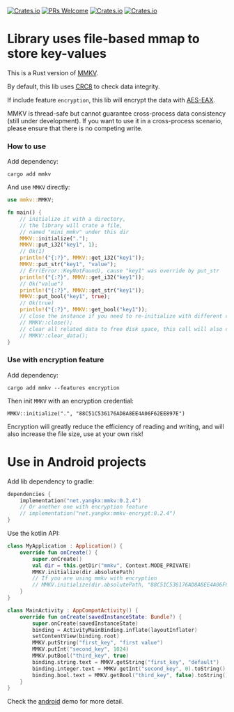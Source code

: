 [![Crates.io](https://img.shields.io/crates/l/MMKV)](https://crates.io/crates/mmkv)
[![PRs Welcome](https://img.shields.io/badge/PRs-welcome-brightgreen.svg)](https://github.com/yangkx1024/MMKV/pulls)
[![Crates.io](https://img.shields.io/crates/v/MMKV)](https://crates.io/crates/mmkv)
[![Crates.io](https://img.shields.io/crates/d/MMKV)](https://crates.io/crates/mmkv)

# Library uses file-based mmap to store key-values

This is a Rust version of [MMKV](https://github.com/Tencent/MMKV).

By default, this lib uses [CRC8](https://github.com/mrhooray/crc-rs) to check data integrity.

If include feature `encryption`, this lib will encrypt 
the data with [AES-EAX](https://github.com/RustCrypto/AEADs/tree/master/eax). 

MMKV is thread-safe but cannot guarantee cross-process data consistency (still under development). 
If you want to use it in a cross-process scenario, please ensure that there is no competing write.

### How to use
Add dependency:

`cargo add mmkv`

And use `MMKV` directly:
```rust
use mmkv::MMKV;

fn main() {
    // initialize it with a directory, 
    // the library will crate a file,
    // named "mini_mmkv" under this dir
    MMKV::initialize(".");
    MMKV::put_i32("key1", 1);
    // Ok(1)
    println!("{:?}", MMKV::get_i32("key1"));
    MMKV::put_str("key1", "value");
    // Err(Error::KeyNotFound), cause "key1" was override by put_str
    println!("{:?}", MMKV::get_i32("key1"));
    // Ok("value")
    println!("{:?}", MMKV::get_str("key1"));
    MMKV::put_bool("key1", true);
    // Ok(true)
    println!("{:?}", MMKV::get_bool("key1"));
    // close the instance if you need to re-initialize with different config.
    // MMKV::close();
    // clear all related data to free disk space, this call will also close the instance.
    // MMKV::clear_data();
}
```

### Use with encryption feature
Add dependency:

`cargo add mmkv --features encryption`

Then init `MMKV` with an encryption credential:

`MMKV::initialize(".", "88C51C536176AD8A8EE4A06F62EE897E")`

Encryption will greatly reduce the efficiency of reading and writing, 
and will also increase the file size, use at your own risk!

# Use in Android projects
Add lib dependency to gradle:
```kotlin
dependencies {
    implementation("net.yangkx:mmkv:0.2.4")
    // Or another one with encryption feature
    // implementation("net.yangkx:mmkv-encrypt:0.2.4")
}
```
Use the kotlin API:
```kotlin
class MyApplication : Application() {
    override fun onCreate() {
        super.onCreate()
        val dir = this.getDir("mmkv", Context.MODE_PRIVATE)
        MMKV.initialize(dir.absolutePath)
        // If you are using mmkv with encryption
        // MMKV.initialize(dir.absolutePath, "88C51C536176AD8A8EE4A06F62EE897E")
    }
}

class MainActivity : AppCompatActivity() {
    override fun onCreate(savedInstanceState: Bundle?) {
        super.onCreate(savedInstanceState)
        binding = ActivityMainBinding.inflate(layoutInflater)
        setContentView(binding.root)
        MMKV.putString("first_key", "first value")
        MMKV.putInt("second_key", 1024)
        MMKV.putBool("third_key", true)
        binding.string.text = MMKV.getString("first_key", "default")
        binding.integer.text = MMKV.getInt("second_key", 0).toString()
        binding.bool.text = MMKV.getBool("third_key", false).toString()
    }
}
```
Check the [android](https://github.com/yangkx1024/MMKV/tree/main/android) demo for more detail.